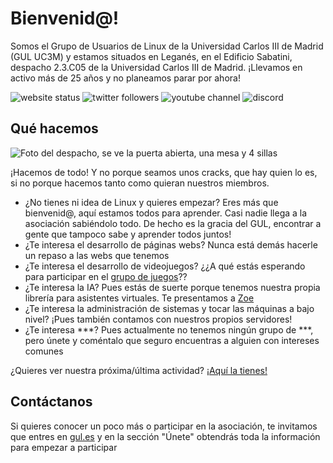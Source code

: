 # Bienvenid@!

Somos el Grupo de Usuarios de Linux de la Universidad Carlos III de Madrid (GUL UC3M) y estamos situados en Leganés, en el Edificio Sabatini, despacho 2.3.C05 de la Universidad Carlos III de Madrid.
¡Llevamos en activo más de 25 años y no planeamos parar por ahora!

![website status](https://img.shields.io/website?down_color=red-light&down_message=down&up_color=green-light&up_message=up&url=https%3A%2F%2Fgul.es)
![twitter followers](https://img.shields.io/twitter/follow/guluc3m?style=social)
![youtube channel](https://img.shields.io/youtube/channel/views/UCXMM-q_i6R6shRwfU99pK5w?style=social)
![discord](https://img.shields.io/discord/750300808536653876?label=discord)

## Qué hacemos

![Foto del despacho, se ve la puerta abierta, una mesa y 4 sillas](https://cloud.gul.es/s/NK4ReonGq4iXBwF/preview)

¡Hacemos de todo! Y no porque seamos unos cracks, que hay quien lo es, si no porque hacemos tanto como quieran nuestros miembros.
- ¿No tienes ni idea de Linux y quieres empezar? Eres más que bienvenid@, aquí estamos todos para aprender. Casi nadie llega a la asociación sabiéndolo todo. De hecho es la gracia del GUL, encontrar a gente que tampoco sabe y aprender todos juntos!
- ¿Te interesa el desarrollo de páginas webs? Nunca está demás hacerle un repaso a las webs que tenemos
- ¿Te interesa el desarrollo de videojuegos? ¿¿A qué estás esperando para participar en el [grupo de juegos](https://github.com/orgs/guluc3m/teams/juegos)??
- ¿Te interesa la IA? Pues estás de suerte porque tenemos nuestra propia librería para asistentes virtuales. Te presentamos a [Zoe](https://github.com/guluc3m/zoe-lib-python)
- ¿Te interesa la administración de sistemas y tocar las máquinas a bajo nivel? ¡Pues también contamos con nuestros propios servidores!
- ¿Te interesa ***? Pues actualmente no tenemos ningún grupo de ***, pero únete y coméntalo que seguro encuentras a alguien con intereses comunes

¿Quieres ver nuestra próxima/última actividad? [¡Aquí la tienes!](https://gul.es/eventos)

## Contáctanos

Si quieres conocer un poco más o participar en la asociación, te invitamos que entres en [gul.es](https://gul.es) y en la sección "Únete" obtendrás toda la información para empezar a participar
